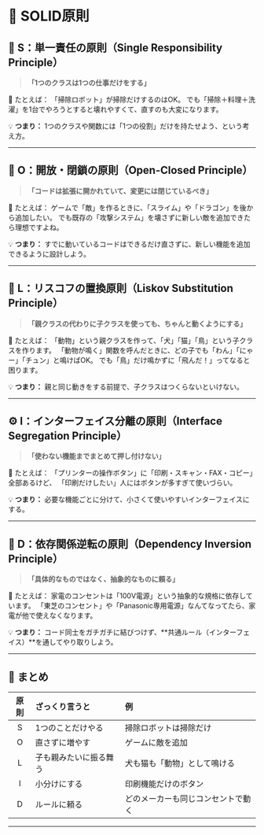 # 🧱 SOLID原則

## 🧱 S：単一責任の原則（Single Responsibility Principle）

> **「1つのクラスは1つの仕事だけをする」**

📘 たとえば：
「掃除ロボット」が掃除だけするのはOK。
でも「掃除＋料理＋洗濯」を1台でやろうとすると壊れやすくて、直すのも大変になります。

💡 **つまり：**
1つのクラスや関数には「1つの役割」だけを持たせよう、という考え方。

---

## 🧩 O：開放・閉鎖の原則（Open-Closed Principle）

> **「コードは拡張に開かれていて、変更には閉じているべき」**

📘 たとえば：
ゲームで「敵」を作るときに、「スライム」や「ドラゴン」を後から追加したい。
でも既存の「攻撃システム」を壊さずに新しい敵を追加できたら理想ですよね。

💡 **つまり：**
すでに動いているコードはできるだけ直さずに、新しい機能を追加できるように設計しよう。

---

## 🧠 L：リスコフの置換原則（Liskov Substitution Principle）

> **「親クラスの代わりに子クラスを使っても、ちゃんと動くようにする」**

📘 たとえば：
「動物」という親クラスを作って、「犬」「猫」「鳥」という子クラスを作ります。
「動物が鳴く」関数を呼んだときに、どの子でも「わん」「にゃー」「チュン」と鳴けばOK。
でも「鳥」だけ鳴かずに「飛んだ！」ってなると困ります。

💡 **つまり：**
親と同じ動きをする前提で、子クラスはつくらないといけない。

---

## ⚙️ I：インターフェイス分離の原則（Interface Segregation Principle）

> **「使わない機能までまとめて押し付けない」**

📘 たとえば：
「プリンターの操作ボタン」に「印刷・スキャン・FAX・コピー」全部あるけど、
「印刷だけしたい」人にはボタンが多すぎて使いづらい。

💡 **つまり：**
必要な機能ごとに分けて、小さくて使いやすいインターフェイスにする。

---

## 🧰 D：依存関係逆転の原則（Dependency Inversion Principle）

> **「具体的なものではなく、抽象的なものに頼る」**

📘 たとえば：
家電のコンセントは「100V電源」という抽象的な規格に依存しています。
「東芝のコンセント」や「Panasonic専用電源」なんてなってたら、家電が他で使えなくなります。

💡 **つまり：**
コード同士をガチガチに結びつけず、**共通ルール（インターフェイス）**を通してやり取りしよう。

---

## 🎯 まとめ

|  原則 | ざっくり言うと     | 例                 |
| :-: | :---------- | :---------------- |
|  S  | 1つのことだけやる   | 掃除ロボットは掃除だけ       |
|  O  | 直さずに増やす     | ゲームに敵を追加          |
|  L  | 子も親みたいに振る舞う | 犬も猫も「動物」として鳴ける    |
|  I  | 小分けにする      | 印刷機能だけのボタン        |
|  D  | ルールに頼る      | どのメーカーも同じコンセントで動く |

---
